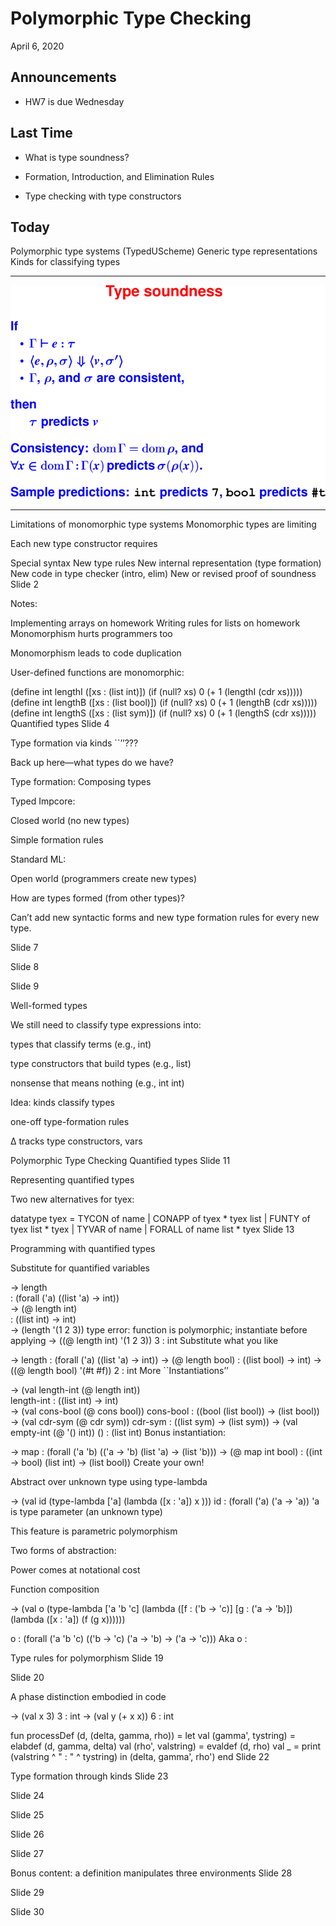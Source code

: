# Polymorphic Type Checking

April 6, 2020

## Announcements

 * HW7 is due Wednesday


## Last Time

* What is type soundness?

* Formation, Introduction, and Elimination Rules

* Type checking with type constructors

## Today

Polymorphic type systems (TypedUScheme)
Generic type representations
Kinds for classifying types

<hr>
<img src="14-type-constructors/type-soundness.png" alt="type-soundness" />
<hr>

Limitations of monomorphic type systems
Monomorphic types are limiting

Each new type constructor requires

Special syntax
New type rules
New internal representation (type formation)
New code in type checker (intro, elim)
New or revised proof of soundness
Slide 2 

Notes:

Implementing arrays on homework
Writing rules for lists on homework
Monomorphism hurts programmers too

Monomorphism leads to code duplication

User-defined functions are monomorphic:

(define int lengthI ([xs : (list int)])
   (if (null? xs) 0 (+ 1 (lengthI (cdr xs)))))
(define int lengthB ([xs : (list bool)])
   (if (null? xs) 0 (+ 1 (lengthB (cdr xs)))))
(define int lengthS ([xs : (list sym)])
   (if (null? xs) 0 (+ 1 (lengthS (cdr xs)))))
Quantified types
Slide 4 

Type formation via kinds
``’’???

Back up here—what types do we have?

Type formation: Composing types

Typed Impcore:

Closed world (no new types)

Simple formation rules

Standard ML:

Open world (programmers create new types)

How are types formed (from other types)?

Can’t add new syntactic forms and new type formation rules for every new type.

Slide 7 

Slide 8 

Slide 9 

Well-formed types

We still need to classify type expressions into:

types that classify terms (e.g., int)

type constructors that build types (e.g., list)

nonsense that means nothing (e.g., int int)

Idea: kinds classify types

one-off type-formation rules

Δ tracks type constructors, vars

Polymorphic Type Checking
Quantified types
Slide 11 

Representing quantified types

Two new alternatives for tyex:

datatype tyex
  = TYCON  of name
  | CONAPP of tyex * tyex list
  | FUNTY  of tyex list * tyex
  | TYVAR  of name
  | FORALL of name list * tyex
Slide 13 

Programming with quantified types

Substitute for quantified variables

-> length                                                                          
<procedure> : (forall ('a) ((list 'a) -> int))                                     
-> (@ length int)                                                                  
<procedure> : ((list int) -> int)                                                  
-> (length '(1 2 3))
type error: function is polymorphic; instantiate before applying
-> ((@ length int) '(1 2 3))
3 : int
Substitute what you like

-> length
 : (forall ('a) ((list 'a) -> int))
-> (@ length bool)
 : ((list bool) -> int)
-> ((@ length bool) '(#t #f))
2 : int
More ``Instantiations’’

-> (val length-int (@ length int))                                                 
length-int : ((list int) -> int)                                                   
-> (val cons-bool (@ cons bool))
cons-bool : ((bool (list bool)) ->
                                (list bool))
-> (val cdr-sym (@ cdr sym))
cdr-sym : ((list sym) -> (list sym))
-> (val empty-int (@ '() int))
() : (list int)
Bonus instantiation:

-> map
<procedure> :
  (forall ('a 'b)
    (('a -> 'b) (list 'a) -> (list 'b)))
-> (@ map int bool)
<procedure> :
  ((int -> bool) (list int) -> (list bool))
Create your own!

Abstract over unknown type using type-lambda

  -> (val id (type-lambda ['a]
                (lambda ([x : 'a]) x )))
  id : (forall ('a) ('a -> 'a))
'a is type parameter (an unknown type)

This feature is parametric polymorphism

Two forms of abstraction:

Power comes at notational cost

Function composition

-> (val o (type-lambda ['a 'b 'c]
    (lambda ([f : ('b -> 'c)]
             [g : ('a -> 'b)])
     (lambda ([x : 'a]) (f (g x))))))

o : (forall ('a 'b 'c)
       (('b -> 'c) ('a -> 'b) -> ('a -> 'c)))
Aka o :

Type rules for polymorphism
Slide 19 

Slide 20 

A phase distinction embodied in code


-> (val x 3)
3 : int
-> (val y (+ x x))
6 : int

fun processDef (d, (delta, gamma, rho)) =
  let val (gamma', tystring)  = elabdef (d, gamma, delta)
      val (rho',   valstring) = evaldef (d, rho)
      val _ = print (valstring ^ " : " ^ tystring)
  in  (delta, gamma', rho')
  end
Slide 22 

Type formation through kinds
Slide 23 

Slide 24 

Slide 25 

Slide 26 

Slide 27 

Bonus content: a definition manipulates three environments
Slide 28 

Slide 29 

Slide 30 

